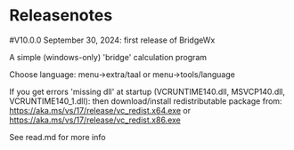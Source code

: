 # Releasenotes

#V10.0.0  September 30, 2024: first release of BridgeWx

A simple (windows-only) 'bridge' calculation program

Choose language: menu->extra/taal or menu->tools/language

If you get errors 'missing dll' at startup (VCRUNTIME140.dll, MSVCP140.dll, VCRUNTIME140_1.dll): then download/install redistributable package from: https://aka.ms/vs/17/release/vc_redist.x64.exe or https://aka.ms/vs/17/release/vc_redist.x86.exe

See read.md for more info
